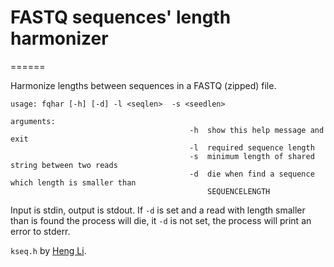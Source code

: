 # FASTQ sequences' length harmonizer
======

Harmonize lengths between sequences in a FASTQ (zipped) file.

```no-highlight
usage: fqhar [-h] [-d] -l <seqlen>  -s <seedlen>				

arguments:                                                           		
										-h	show this help message and exit	    
										-l	required sequence length   	       
										-s	minimum length of shared string between two reads  
										-d	die when find a sequence which length is smaller than  
											SEQUENCELENGTH
```

Input is stdin, output is stdout. If `-d` is set and a read with length smaller than <seqlen> is found the process will die, it `-d` is not set, the process will print an error to stderr.

`kseq.h` by [Heng Li](https://github.com/lh3/readfq).